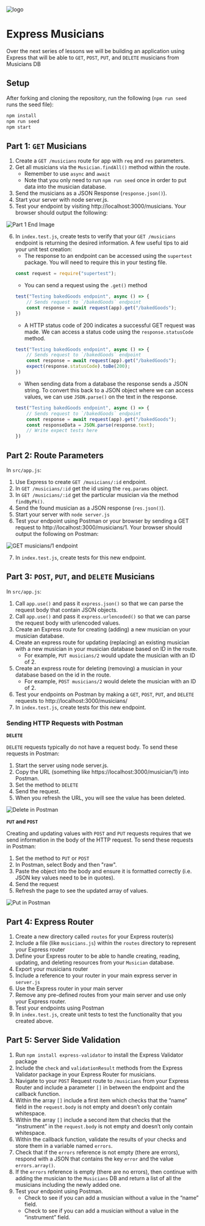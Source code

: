 ![logo](https://user-images.githubusercontent.com/44912347/202296600-c5f247d6-9616-49db-88f0-38433429d781.jpg)

# Express Musicians
Over the next series of lessons we will be building an application using Express that will be able to `GET`, `POST`, `PUT`, and `DELETE` musicians from Musicians DB

## Setup
After forking and cloning the repository, run the following (`npm run seed` runs the seed file):

```bash
npm install
npm run seed
npm start
```

## Part 1: `GET` Musicians
1. Create a `GET /musicians` route for app with `req` and `res` parameters.
2. Get all musicians via the `Musician.findAll()` method within the route.
    - Remember to use `async` and `await`
    - Note that you only need to run `npm run seed` once in order to put data into the musician database.
3. Send the musicians as a JSON Response (`response.json()`).
4. Start your server with node server.js.
5. Test your endpoint by visiting http://localhost:3000/musicians. Your browser should output the following:

![Part 1 End Image](./assets/Part1.png)

6. In `index.test.js`, create tests to verify that your `GET /musicians` endpoint is returning the desired information. A few useful tips to aid your unit test creation:
    - The response to an endpoint can be accessed using the `supertest` package. You will need to require this in your testing file.
    ```javascript
    const request = require("supertest");
    ```
    - You can send a request using the `.get()` method
    ```javascript
    test("Testing bakedGoods endpoint", async () => {
        // Sends request to `/bakedGoods` endpoint
        const response = await request(app).get("/bakedGoods");
    })
    ```
    - A HTTP status code of 200 indicates a successful GET request was made. We can access a status code using the `response.statusCode` method.
    ```javascript
    test("Testing bakedGoods endpoint", async () => {
        // Sends request to `/bakedGoods` endpoint
        const response = await request(app).get("/bakedGoods");
        expect(response.statusCode).toBe(200);
    })
    ```
    - When sending data from a database the response sends a JSON string. To convert this back to a JSON object where we can access values, we can use `JSON.parse()` on the text in the response.
    ```javascript
    test("Testing bakedGoods endpoint", async () => {
        // Sends request to `/bakedGoods` endpoint
        const response = await request(app).get("/bakedGoods");
        const responseData = JSON.parse(response.text);
        // Write expect tests here
    })
    ```

## Part 2: Route Parameters
In `src/app.js`:
1. Use Express to create `GET /musicians/:id` endpoint.
2. In `GET /musicians/:id` get the id using the `req.params` object.
3. In `GET /musicians/:id` get the particular musician via the method `findByPk()`.
4. Send the found musician as a JSON response (`res.json()`).
5. Start your server with `node server.js`
6. Test your endpoint using Postman or your browser by sending a GET request to http://localhost:3000/musicians/1. Your browser should output the following on Postman:

![GET musicians/1 endpoint](./assets/Part2.png)

7. In `index.test.js`, create tests for this new endpoint.

## Part 3: `POST`, `PUT`, and `DELETE` Musicians
In `src/app.js`:
1. Call `app.use()` and pass it `express.json()` so that we can parse the request body that contain JSON objects.
2. Call `app.use()` and pass it `express.urlencoded()` so that we can parse the request body with urlencoded values.
2. Create an Express route for creating (adding) a new musician on your musician database.
3. Create an express route for updating (replacing) an existing musician with a new musician in your musician database based on ID in the route. 
    - For example, `PUT musicians/2` would update the musician with an ID of 2.
4. Create an express route for deleting (removing) a musician in your database based on the id in the route.
    - For example, `POST musicians/2` would delete the musician with an ID of 2.
5. Test  your endpoints on Postman by making a `GET`, `POST`, `PUT`, and `DELETE` requests to http://localhost:3000/musicians/
6. In `index.test.js`, create tests for this new endpoint.

### Sending HTTP Requests with Postman

**`DELETE`**

`DELETE` requests typically do not have a request body. To send these requests in Postman:

1. Start the server using node server.js. 
2. Copy the URL (something like https://localhost:3000/musician/1) into Postman. 
3. Set the method to `DELETE`
4. Send the request. 
5. When you refresh the URL, you will see the value has been deleted.

![Delete in Postman](./assets/Delete.png)

**`PUT` and `POST`**

Creating and updating values with `POST` and `PUT` requests requires that we send information in the body of the HTTP request. To send these requests in Postman:

1. Set the method to `PUT` or `POST`
2. In Postman, select Body and then "raw". 
3. Paste the object into the body and ensure it is formatted correctly (i.e. JSON key values need to be in quotes).
4. Send the request
5. Refresh the page to see the updated array of values.

![Put in Postman](./assets/PutPost.png)

## Part 4: Express Router
1. Create a new directory called `routes` for your Express router(s)
2. Include a file (like `musicians.js`) within the `routes` directory to represent your Express router
3. Define your Express router to be able to handle creating, reading, updating, and deleting resources from your `Musician` database.
4. Export your musicians router
5. Include a reference to your router in your main express server in `server.js`
6. Use the Express router in your main server
7. Remove any pre-defined routes from your main server and use only your Express router.
8. Test your endpoints using Postman
9. In `index.test.js`, create unit tests to test the functionality that you created above.

## Part 5: Server Side Validation
1. Run `npm install express-validator` to install the Express Validator package
2. Include the `check` and `validationResult` methods from the Express Validator package in your Express Router for musicians.
3. Navigate to your `POST` Request route to `/musicians` from your Express Router and include a parameter `[]` in between the endpoint and the callback function.
4. Within the array `[]` include a first item which checks that the “name” field in the `request.body` is not empty and doesn’t only contain whitespace.
5. Within the array `[]` include a second item that checks that the “instrument” in the `request.body` is not empty and doesn’t only contain whitespace.
6. Within the callback function, validate the results of your checks and store them in a variable named `errors`.
7. Check that if the `errors` reference is not empty (there are errors), respond with a JSON that contains the key `error` and the value `errors.array()`.
8. If the `errors` reference is empty (there are no errors), then continue with adding the musician to the `Musicians` DB and return a list of all the musicians including the newly added one.
9. Test your endpoint using Postman. 
    - Check to see if you can add a musician without a value in the “name” field.
    - Check to see if you can add a musician without a value in the “instrument” field.